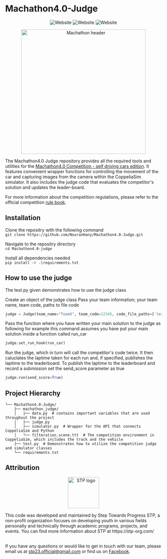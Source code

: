 # Machathon4.0-Judge

<p align="center">
  <a style="text-decoration:none" >
    <img src="https://img.shields.io/badge/Code-Python-blue?logo=python" alt="Website" />
  </a>
  <a style="text-decoration:none" >
    <img src="https://img.shields.io/badge/Track Design-Blender-orange?logo=Blender" alt="Website" />
  </a>
  <a style="text-decoration:none" >
    <img src="https://img.shields.io/badge/Simulator-CoppeliaSim-red" alt="Website" />
  </a>
</p>

<p align="center">
  <img src="https://user-images.githubusercontent.com/59095993/218258760-82d70b5c-56d2-4820-8644-4d5a1fb68a6b.jpg" width=400 alt="Machathon header">
</p>


The Machathon4.0 Judge repository provides all the required tools and utilities for the [Machathon4.0 Competition - self driving cars edition](https://www.facebook.com/events/1344518816336469). It features convenient wrapper functions for controlling the movement of the car and capturing images from the camera within the CoppeliaSim simulator. It also includes the judge code that evaluates the competitor's solution and updates the leader-board. 

For more information about the competition regulations, please refer to the official competition [rule book](https://drive.google.com/file/d/1JKBMJ_I2fTLatGPrYZn4ctDdNagjJoSc/view?usp=sharing).
## Installation

Clone the repositry with the following command <br>
```git clone https://github.com/NouranHany/Machathon4.0-Judge.git```

Navigate to the repositry directory <br> ```cd Machathon4.0-judge```

Install all dependencies needed <br>
```pip install -r .\requirements.txt```

## How to use the judge
The test.py given demonstrates how to use the judge class

Create an object of the judge class
Pass your team information; your team name, team code, paths to file code <br>
```python
judge = Judge(team_name="TeamX", team_code=12345, code_file_paths=['test.py'])
```

Pass the function where you have written your main solution to the judge as following
for example this command assumes you have put your main solution inside a function called run_car <br>
```python
judge.set_run_hook(run_car)
```

Run the judge, which in turn will call the competitor's code twice. It then caluclates the laptime taken for each run and, if specified, publishes the laptime to the leaderboard. To publish the laptime to the leaderboard and record a submission set the send_score parameter as true <br>
```python
judge.run(send_score=True)
```

## Project Hierarchy
```
└── Machathon4.0-Judge/
    ├── machathon_judge/
    │   ├── data.py  # contains important variables that are used throughout the project
    │   ├── judge.py 
    │   ├── simulator.py  # Wrapper for the API that connects CoppeliaSim and Python
    │   └── filteration_scene.ttt  # The competition environment in CoppeliaSim, which includes the track and the vehicle
    ├── test.py  # Demonstrates how to utilize the competition judge and simulator classes
    └── requirements.txt
```

## Attribution
<p align="center">
  <img src="https://user-images.githubusercontent.com/59095993/218258481-82b37fcf-10ad-4a2f-99d0-555e5610b6f2.png" width=100 height=100 alt="STP logo">
</p>
This code was developed and maintained by Step Towards Progress STP, a non-profit organization focuses on developing youth in various fields personally and technically through academic programs, projects, and events. You can find more information about STP at https://stp-org.com/ 

<br>If you have any questions or would like to get in touch with our team, please email us at stp23.official@gmail.com or find us on [Facebook](https://www.facebook.com/STP.Organization). 

